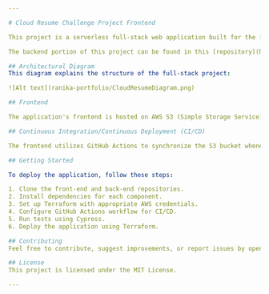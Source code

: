 ```yaml
---

# Cloud Resume Challenge Project Frontend

This project is a serverless full-stack web application built for the [Cloud Resume Challenge](https://cloudresumechallenge.dev/). It consists of a front and back end hosted on AWS services, with infrastructure managed using Terraform. The CI/CD pipeline is implemented using GitHub Actions, and testing conducted using Cypress. 

The backend portion of this project can be found in this [repository](https://github.com/rnkwilliams/aws-cloud-resume-challenge-backend). The deployed web app can be found [here](https://www.ranikaresume.com/).

## Architectural Diagram
This diagram explains the structure of the full-stack project:

![Alt text](ranika-portfolio/CloudResumeDiagram.png)

## Frontend

The application's frontend is hosted on AWS S3 (Simple Storage Service) to store HTML, CSS, and JavaScript files and is served globally via CloudFront for fast content delivery to users. Route 53 is used for DNS management and to point internet traffic to a CloudFront distribution. Amazon Certificate Manager is used for SSL/TLS certificate management and handling the TLS connection established between the client, providing a secure HTTPS connection.

## Continuous Integration/Continuous Deployment (CI/CD)

The frontend utilizes GitHub Actions to synchronize the S3 bucket whenever code is pushed to this repository. Upon uploading the files, the CloudFront cache is invalidated, providing near-real-time updates to the webpage.

## Getting Started

To deploy the application, follow these steps:

1. Clone the front-end and back-end repositories.
2. Install dependencies for each component.
3. Set up Terraform with appropriate AWS credentials.
4. Configure GitHub Actions workflow for CI/CD.
5. Run tests using Cypress.
6. Deploy the application using Terraform.

## Contributing
Feel free to contribute, suggest improvements, or report issues by opening an issue or pull request on the GitHub repository.

## License
This project is licensed under the MIT License.

---
```

